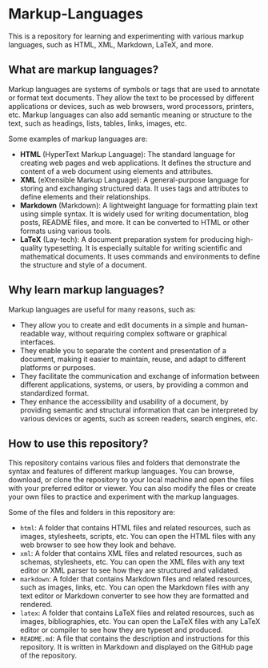 
# Markup-Languages

This is a repository for learning and experimenting with various markup languages, such as HTML, XML, Markdown, LaTeX, and more.

## What are markup languages?

Markup languages are systems of symbols or tags that are used to annotate or format text documents. They allow the text to be processed by different applications or devices, such as web browsers, word processors, printers, etc. Markup languages can also add semantic meaning or structure to the text, such as headings, lists, tables, links, images, etc.

Some examples of markup languages are:

-   **HTML**  (HyperText Markup Language): The standard language for creating web pages and web applications. It defines the structure and content of a web document using elements and attributes.
-   **XML**  (eXtensible Markup Language): A general-purpose language for storing and exchanging structured data. It uses tags and attributes to define elements and their relationships.
-   **Markdown**  (Markdown): A lightweight language for formatting plain text using simple syntax. It is widely used for writing documentation, blog posts, README files, and more. It can be converted to HTML or other formats using various tools.
-   **LaTeX**  (Lay-tech): A document preparation system for producing high-quality typesetting. It is especially suitable for writing scientific and mathematical documents. It uses commands and environments to define the structure and style of a document.

## Why learn markup languages?

Markup languages are useful for many reasons, such as:

-   They allow you to create and edit documents in a simple and human-readable way, without requiring complex software or graphical interfaces.
-   They enable you to separate the content and presentation of a document, making it easier to maintain, reuse, and adapt to different platforms or purposes.
-   They facilitate the communication and exchange of information between different applications, systems, or users, by providing a common and standardized format.
-   They enhance the accessibility and usability of a document, by providing semantic and structural information that can be interpreted by various devices or agents, such as screen readers, search engines, etc.

## How to use this repository?

This repository contains various files and folders that demonstrate the syntax and features of different markup languages. You can browse, download, or clone the repository to your local machine and open the files with your preferred editor or viewer. You can also modify the files or create your own files to practice and experiment with the markup languages.

Some of the files and folders in this repository are:

-   `html`: A folder that contains HTML files and related resources, such as images, stylesheets, scripts, etc. You can open the HTML files with any web browser to see how they look and behave.
-   `xml`: A folder that contains XML files and related resources, such as schemas, stylesheets, etc. You can open the XML files with any text editor or XML parser to see how they are structured and validated.
-   `markdown`: A folder that contains Markdown files and related resources, such as images, links, etc. You can open the Markdown files with any text editor or Markdown converter to see how they are formatted and rendered.
-   `latex`: A folder that contains LaTeX files and related resources, such as images, bibliographies, etc. You can open the LaTeX files with any LaTeX editor or compiler to see how they are typeset and produced.
-   `README.md`: A file that contains the description and instructions for this repository. It is written in Markdown and displayed on the GitHub page of the repository.
